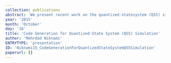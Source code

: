 ```yaml
---
collection: publications
abstract: 'We present recent work on the quantized-statesystem (QSS) simulation methods and the semanticsof QSS integrators and quantizers, including theimproved semantics of instantaneous derivativepropagation within the discrete-event (DE) model,taking into account sparsity properties of thesystem.'
year: '2015'
month: 'October'
day: '16'
title: 'Code Generation for Quantized-State System (QSS) Simulation'
author: 'Mehrdad Niknami'
ENTRYTYPE: 'presentation'
ID: 'Niknami15_CodeGenerationForQuantizedStateSystemQSSSimulation'
paperurl: []
---
```

